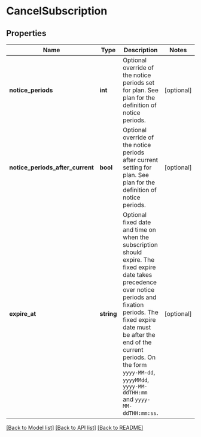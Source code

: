 # CancelSubscription

## Properties
Name | Type | Description | Notes
------------ | ------------- | ------------- | -------------
**notice_periods** | **int** | Optional override of the notice periods set for plan. See plan for the definition of notice periods. | [optional]
**notice_periods_after_current** | **bool** | Optional override of the notice periods after current setting for plan. See plan for the definition of notice periods. | [optional]
**expire_at** | **string** | Optional fixed date and time on when the subscription should expire. The fixed expire date takes precedence over notice periods and fixation periods. The fixed expire date must be after the end of the current periods. On the form `yyyy-MM-dd`, `yyyyMMdd`, `yyyy-MM-ddTHH:mm` and `yyyy-MM-ddTHH:mm:ss`. | [optional]

[[Back to Model list]](../../README.md#documentation-for-models) [[Back to API list]](../../README.md#documentation-for-api-endpoints) [[Back to README]](../../README.md)


